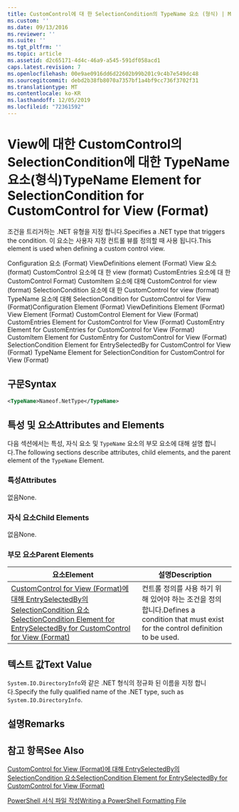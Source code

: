 ```yaml
---
title: CustomControl에 대 한 SelectionCondition의 TypeName 요소 (형식) | Microsoft Docs
ms.custom: ''
ms.date: 09/13/2016
ms.reviewer: ''
ms.suite: ''
ms.tgt_pltfrm: ''
ms.topic: article
ms.assetid: d2c65171-4d4c-46a9-a545-591df058acd1
caps.latest.revision: 7
ms.openlocfilehash: 00e9ae0916dd6d22602b99b201c9c4b7e549dc48
ms.sourcegitcommit: debd2b38fb8070a7357bf1a4bf9cc736f3702f31
ms.translationtype: MT
ms.contentlocale: ko-KR
ms.lasthandoff: 12/05/2019
ms.locfileid: "72361592"
---
```

# <a name="typename-element-for-selectioncondition-for-customcontrol-for-view--format"></a><span data-ttu-id="f7b78-102">View에 대한 CustomControl의 SelectionCondition에 대한 TypeName 요소(형식)</span><span class="sxs-lookup"><span data-stu-id="f7b78-102">TypeName Element for SelectionCondition for CustomControl for View  (Format)</span></span>

<span data-ttu-id="f7b78-103">조건을 트리거하는 .NET 유형을 지정 합니다.</span><span class="sxs-lookup"><span data-stu-id="f7b78-103">Specifies a .NET type that triggers the condition.</span></span> <span data-ttu-id="f7b78-104">이 요소는 사용자 지정 컨트롤 뷰를 정의할 때 사용 됩니다.</span><span class="sxs-lookup"><span data-stu-id="f7b78-104">This element is used when defining a custom control view.</span></span>

<span data-ttu-id="f7b78-105">Configuration 요소 (Format) ViewDefinitions element (Format) View 요소 (format) CustomControl 요소에 대 한 view (format) CustomEntries 요소에 대 한 CustomControl Format) CustomItem 요소에 대해 CustomControl for view (format) SelectionCondition 요소에 대 한 CustomControl for view (format) TypeName 요소에 대해 SelectionCondition for CustomControl for View (Format)</span><span class="sxs-lookup"><span data-stu-id="f7b78-105">Configuration Element (Format) ViewDefinitions Element (Format) View Element (Format) CustomControl Element for View (Format) CustomEntries Element for CustomControl for View (Format) CustomEntry Element for CustomEntries for CustomControl for View (Format) CustomItem Element for CustomEntry for CustomControl for View (Format) SelectionCondition Element for EntrySelectedBy for CustomControl for View (Format) TypeName Element for SelectionCondition for CustomControl for View  (Format)</span></span>

## <a name="syntax"></a><span data-ttu-id="f7b78-106">구문</span><span class="sxs-lookup"><span data-stu-id="f7b78-106">Syntax</span></span>

```xml
<TypeName>Nameof.NetType</TypeName>

```

## <a name="attributes-and-elements"></a><span data-ttu-id="f7b78-107">특성 및 요소</span><span class="sxs-lookup"><span data-stu-id="f7b78-107">Attributes and Elements</span></span>

<span data-ttu-id="f7b78-108">다음 섹션에서는 특성, 자식 요소 및 `TypeName` 요소의 부모 요소에 대해 설명 합니다.</span><span class="sxs-lookup"><span data-stu-id="f7b78-108">The following sections describe attributes, child elements, and the parent element of the `TypeName` Element.</span></span>

### <a name="attributes"></a><span data-ttu-id="f7b78-109">특성</span><span class="sxs-lookup"><span data-stu-id="f7b78-109">Attributes</span></span>

<span data-ttu-id="f7b78-110">없음</span><span class="sxs-lookup"><span data-stu-id="f7b78-110">None.</span></span>

### <a name="child-elements"></a><span data-ttu-id="f7b78-111">자식 요소</span><span class="sxs-lookup"><span data-stu-id="f7b78-111">Child Elements</span></span>

<span data-ttu-id="f7b78-112">없음</span><span class="sxs-lookup"><span data-stu-id="f7b78-112">None.</span></span>

### <a name="parent-elements"></a><span data-ttu-id="f7b78-113">부모 요소</span><span class="sxs-lookup"><span data-stu-id="f7b78-113">Parent Elements</span></span>

|<span data-ttu-id="f7b78-114">요소</span><span class="sxs-lookup"><span data-stu-id="f7b78-114">Element</span></span>|<span data-ttu-id="f7b78-115">설명</span><span class="sxs-lookup"><span data-stu-id="f7b78-115">Description</span></span>|
|-------------|-----------------|
|[<span data-ttu-id="f7b78-116">CustomControl for View (Format)에 대해 EntrySelectedBy의 SelectionCondition 요소</span><span class="sxs-lookup"><span data-stu-id="f7b78-116">SelectionCondition Element for EntrySelectedBy for CustomControl for View (Format)</span></span>](./selectioncondition-element-for-entryselectedby-for-customcontrol-format.md)|<span data-ttu-id="f7b78-117">컨트롤 정의를 사용 하기 위해 있어야 하는 조건을 정의 합니다.</span><span class="sxs-lookup"><span data-stu-id="f7b78-117">Defines a condition that must exist for the control definition to be used.</span></span>|

## <a name="text-value"></a><span data-ttu-id="f7b78-118">텍스트 값</span><span class="sxs-lookup"><span data-stu-id="f7b78-118">Text Value</span></span>

<span data-ttu-id="f7b78-119">`System.IO.DirectoryInfo`와 같은 .NET 형식의 정규화 된 이름을 지정 합니다.</span><span class="sxs-lookup"><span data-stu-id="f7b78-119">Specify the fully qualified name of the .NET type, such as `System.IO.DirectoryInfo`.</span></span>

## <a name="remarks"></a><span data-ttu-id="f7b78-120">설명</span><span class="sxs-lookup"><span data-stu-id="f7b78-120">Remarks</span></span>

## <a name="see-also"></a><span data-ttu-id="f7b78-121">참고 항목</span><span class="sxs-lookup"><span data-stu-id="f7b78-121">See Also</span></span>

[<span data-ttu-id="f7b78-122">CustomControl for View (Format)에 대해 EntrySelectedBy의 SelectionCondition 요소</span><span class="sxs-lookup"><span data-stu-id="f7b78-122">SelectionCondition Element for EntrySelectedBy for CustomControl for View (Format)</span></span>](./selectioncondition-element-for-entryselectedby-for-customcontrol-format.md)

[<span data-ttu-id="f7b78-123">PowerShell 서식 파일 작성</span><span class="sxs-lookup"><span data-stu-id="f7b78-123">Writing a PowerShell Formatting File</span></span>](./writing-a-powershell-formatting-file.md)
